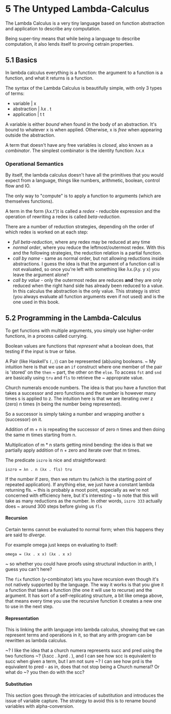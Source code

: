 # 5 The Untyped Lambda-Calculus

The Lambda Calculus is a very tiny language based on function abstraction and application to describe any computation.

Being super-tiny means that while being a language to describe computation, it also lends itself to proving cetrain
properties.

## 5.1 Basics

In lambda calculus everything is a function: the argument to a function is a function, and what it returns is a function.

The syntax of the Lambda Calculus is beautifully simple, with only 3 types of terms:

- variable      |  x
- abstraction   |  λx . t
- application   |  t t

A variable is either *bound* when found in the body of an abstraction. It's bound to whatever x is when applied.
Otherwise, x is *free* when appearing outside the abstraction.

A term that doesn't have any free variables is *closed*, also known as a *combinator*.
The simplest combinator is the identity function: λx.x

### Operational Semantics
By itself, the lambda calculus doesn't have all the primitives that you would expect from a language, things like
numbers, arithmetic, boolean, control flow and IO.

The only way to "compute" is to apply a function to arguments (which are themselves functions).

A term in the form (λx.t')t is called a *redex* - reducible expression and the operation of rewriting a redex is called
*beta-reduction*.

There are a number of reduction strategies, depending oh the order of which redex is worked on at each step:

- *full beta-reduction*, where any redex may be reduced at any time
- *normal order*, where you reduce the leftmost/outermost redex. With this and the following strategies, the reduction
  relation is a partial function.
- *call by name* - same as normal order, but not allowing reductions inside abstractions. I guess the idea is that the argument of
  a function call is not evaluated, so once you're left with something like λx.(λy. y x) you leave the argument alone?
- *call by value* - only the outermost redex are reduces **and** they are only reduced when the right hand side has already
  been reduced to a value. In this calculus the abstraction is the only value. This strategy is strict
  (you always evaluate all function arguments even if not used) and is the one used in this book.

## 5.2 Programming in the Lambda-Calculus

To get functions with multiple arguments, you simply use higher-order functions, in a process called currying.

Boolean values are functions that *represent* what a boolean does, that testing if the input is true or false.

A Pair (like Haskell's `(,)`) can be represented (ab)using booleans.
~ My intuition here is that we use an `if` construct where one member of the pair is 'stored' on the `then`
~ part, the other on the `else`. To access `fst` and `snd` are basically using `tru` and `fls` to retrieve the
~ approprate value.

Church numerals encode numbers. The idea is that you have a function that takes a successor and zero functions
and the number is however many times s is applied to z.
The intuition here is that we are iterating over z (zero) n times (n being the number being represented).

So a successor is simply taking a number and wrapping another s (successor) on it.

Addition of m + n is repeating the successor of zero n times and then doing the same m times starting from n.

Multiplication of m * n starts getting mind bending: the idea is that we partially apply addition of n + zero
and iterate over that m times.

The predicate `iszro` is nice and straightforward:

`iszro = λn . n (λx . fls) tru`

If the number if zero, then we return tru (which is the starting point of repeated application). If anything
else, we just have a constant lambda returning fls.
~ this is probably a moot point, especially as we're not concerned with efficiency here, but it's interesting
~ to note that this will take as many reductions as the number. In other words, `iszro 333` actually does
~ around 300 steps before giving us `fls`

#### Recursion

Certain terms cannot be evaluated to normal form; when this happens they are said to *diverge*.

For example omega just keeps on evaluating to itself:

`omega = (λx . x x) (λx . x x)`

~ so whether you could have proofs using structural induction in arith, I guess you can't here?

The `fix` function (y-combinator) lets you have recursion even though it's not natively supported by the language.
The way it works is that you give it a function that takes a function (the one it will use to recurse) and
the argument. It has sort of a self-replicating structure, a bit like omega above, that means every time you
use the recursive function it creates a new one to use in the next step.

#### Representation

This is linking the arith language into lambda calculus, showing that we can represent terms and operations
in it, so that any arith program can be rewritten as lambda calculus.

~? I like the idea that a church numera represents succ and pred using the two functions
~? (λscc . λprd . <num-here>), and I can see how scc is equivalent to succ when given a term, but I am not sure
~? I can see how prd is the equivalent to pred - as in, does that not stop being a Church numeral? Or what do
~? you then do with the scc?

#### Substitution

This section goes through the intricacies of substitution and introduces the issue of
variable capture. The strategy to avoid this is to rename bound variables with
alpha-conversion.

